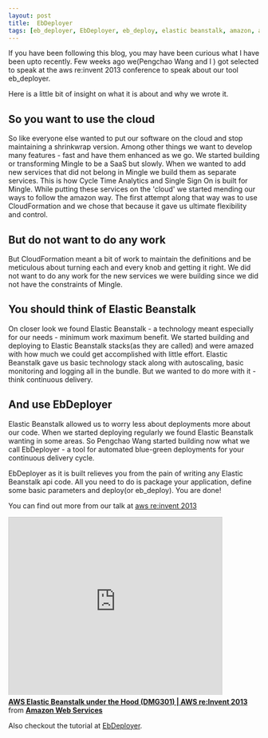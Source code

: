 ```yaml
---
layout: post
title:  EbDeployer
tags: [eb_deployer, EbDeployer, eb_deploy, elastic beanstalk, amazon, aws, cloud, mingle, services, saas]
---
```


If you have been following this blog, you may have been curious what I have been upto recently. Few weeks ago we(Pengchao Wang and I ) got selected to speak at the aws re:invent 2013 conference to speak about our tool eb_deployer.

Here is a little bit of insight on what it is about and why we wrote it.

## So you want to use the cloud
So like everyone else wanted to put our software on the cloud and stop maintaining a shrinkwrap version. Among other things we want to develop many features - fast and have them enhanced as we go. We started building or transforming Mingle to be a SaaS but slowly. When we wanted to add new services that did not belong in Mingle we build them as separate services. This is how Cycle Time Analytics and Single Sign On is built for Mingle. While putting these services on the 'cloud' we started mending our ways to follow the amazon way. The first attempt along that way was to use CloudFormation and we chose that because it gave us ultimate flexibility and control. 

## But do not want to do any work
But CloudFormation meant a bit of work to maintain the definitions and be meticulous about turning each and every knob and getting it right. We did not want to do any work for the new services we were building since we did not have the constraints of Mingle.

## You should think of Elastic Beanstalk
On closer look we found Elastic Beanstalk - a technology meant especially for our needs - minimum work maximum benefit. We started building and deploying to Elastic Beanstalk stacks(as they are called) and were amazed with how much we could get accomplished with little effort. Elastic Beanstalk gave us basic technology stack along with autoscaling, basic monitoring and logging all in the bundle. But we wanted to do more with it - think continuous delivery.

<!--more-->
## And use EbDeployer
Elastic Beanstalk allowed us to worry less about deployments more about our code. When we started deploying regularly we found Elastic Beanstalk wanting in some areas. So Pengchao Wang started building now what we call EbDeployer - a tool for automated blue-green deployments for your continuous delivery cycle.

EbDeployer as it is built relieves you from the pain of writing any Elastic Beanstalk api code. All you need to do is package your application, define some basic parameters and deploy(or eb_deploy). You are done!

You can find out more from our talk at [aws re:invent 2013](http://blogs.aws.amazon.com/application-management/post/TxZ8FZHFP6EYOQ/AWS-re-Invent-2013-Sessions-Now-Available)

<iframe src="http://www.slideshare.net/slideshow/embed_code/28428616" width="427" height="356" frameborder="0" marginwidth="0" marginheight="0" scrolling="no" style="border:1px solid #CCC; border-width:1px 1px 0; margin-bottom:5px; max-width: 100%;" allowfullscreen> </iframe> <div style="margin-bottom:5px"> <strong> <a href="https://www.slideshare.net/AmazonWebServices/aws-elastic-beanstalk-under-the-hood-dmg301-aws-reinvent-2013-28428616" title="AWS Elastic Beanstalk under the Hood (DMG301) | AWS re:Invent 2013" target="_blank">AWS Elastic Beanstalk under the Hood (DMG301) | AWS re:Invent 2013</a> </strong> from <strong><a href="http://www.slideshare.net/AmazonWebServices" target="_blank">Amazon Web Services</a></strong> </div>

Also checkout the tutorial at [EbDeployer](http://ThoughtWorksStudios.github.io/eb_deployer).

